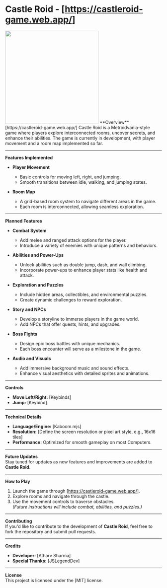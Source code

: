 # **Castle Roid** - [https://castleroid-game.web.app/]
<img src="https://cloud-f8qzmdzvr-hack-club-bot.vercel.app/0image.png" width="300" />
**Overview**  [https://castleroid-game.web.app/]
Castle Roid is a Metroidvania-style game where players explore interconnected rooms, uncover secrets, and enhance their abilities. The game is currently in development, with player movement and a room map implemented so far.

---

**Features Implemented**  

- **Player Movement**  
  - Basic controls for moving left, right, and jumping.
  - Smooth transitions between idle, walking, and jumping states.

- **Room Map**  
  - A grid-based room system to navigate different areas in the game.
  - Each room is interconnected, allowing seamless exploration.

---

**Planned Features**  

- **Combat System**  
  - Add melee and ranged attack options for the player.
  - Introduce a variety of enemies with unique patterns and behaviors.

- **Abilities and Power-Ups**  
  - Unlock abilities such as double jump, dash, and wall climbing.
  - Incorporate power-ups to enhance player stats like health and attack.

- **Exploration and Puzzles**  
  - Include hidden areas, collectibles, and environmental puzzles.
  - Create dynamic challenges to reward exploration.

- **Story and NPCs**  
  - Develop a storyline to immerse players in the game world.
  - Add NPCs that offer quests, hints, and upgrades.

- **Boss Fights**  
  - Design epic boss battles with unique mechanics.
  - Each boss encounter will serve as a milestone in the game.

- **Audio and Visuals**  
  - Add immersive background music and sound effects.
  - Enhance visual aesthetics with detailed sprites and animations.

---

**Controls**  
- **Move Left/Right:** [Keybinds]  
- **Jump:** [Keybind]  

---

**Technical Details**  

- **Language/Engine:** [Kaboom.mjs]  
- **Resolution:** [Define the screen resolution or pixel art style, e.g., 16x16 tiles]  
- **Performance:** Optimized for smooth gameplay on most Computers.

---

**Future Updates**  
Stay tuned for updates as new features and improvements are added to **Castle Roid**.

---

**How to Play**  

1. Launch the game through [https://castleroid-game.web.app/].  
2. Explore rooms and navigate through the castle.  
3. Use the movement controls to traverse obstacles.  
*(Future instructions will include combat, abilities, and puzzles.)*

---

**Contributing**  
If you'd like to contribute to the development of **Castle Roid**, feel free to fork the repository and submit pull requests.

---

**Credits**  
- **Developer:** [Atharv Sharma]  
- **Special Thanks:** [JSLegendDev]  

---

**License**  
This project is licensed under the [MIT] license.  
